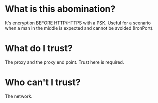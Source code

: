 # What is this abomination?
It's encryption BEFORE HTTP/HTTPS with a PSK. Useful for a scenario when a man in the middle is expected and cannot be avoided (IronPort).

# What do I trust?
The proxy and the proxy end point. Trust here is required.

# Who can't I trust?
The network.